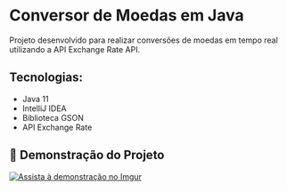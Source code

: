 # Conversor de Moedas em Java
Projeto desenvolvido para realizar conversões de moedas em tempo real utilizando a API Exchange Rate API.

## Tecnologias:
- Java 11
- IntelliJ IDEA
- Biblioteca GSON
- API Exchange Rate

## 🎥 Demonstração do Projeto
[![Assista à demonstração no Imgur](https://i.imgur.com/sQ2zuc0.png)](https://imgur.com/sQ2zuc0)

